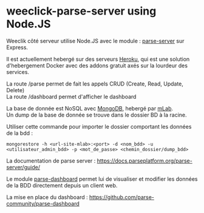 # weeclick-parse-server using Node.JS

Weeclik côté serveur utilise Node.JS avec le module : [parse-server](https://github.com/parse-community/parse-server) sur Express.

Il est actuellement hebergé sur des serveurs [Heroku](https://www.heroku.com/), qui est une solution d'hebergement Docker avec des addons gratuit axés sur la lourdeur des services.

La route /parse permet de fait les appels CRUD (Create, Read, Update, Delete)    
La route /dashboard permet d'afficher le dashboard 

La base de donnée est NoSQL avec [MongoDB](https://www.mongodb.com/), hebergé par [mLab](https://www.mlab.com/).    
Un dump de la base de donnée se trouve dans le dossier BD à la racine.  

Utiliser cette commande pour importer le dossier comportant les données de la bdd :
```
mongorestore -h <url-site-mlab>:<port> -d <nom_bdd> -u <utilisateur_admin_bdd> -p <mot_de_passe> <chemin_dossier/dump_bdd>
```

La documentation de parse server : https://docs.parseplatform.org/parse-server/guide/

Le module [parse-dashboard](https://github.com/parse-community/parse-dashboard) permet lui de visualiser et modifier les données de la BDD directement depuis un client web.

La mise en place du dashboard : https://github.com/parse-community/parse-dashboard   

